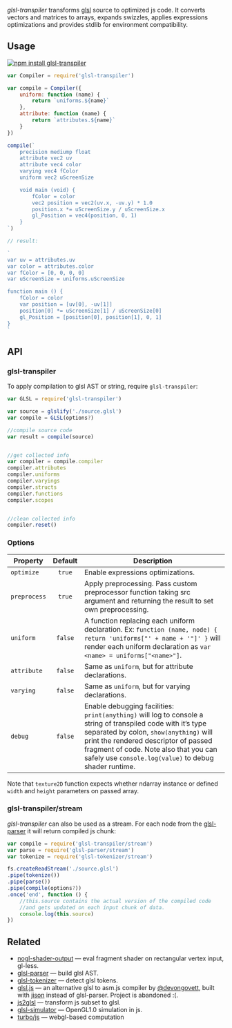 _glsl-transpiler_ transforms [glsl](https://www.opengl.org/documentation/glsl/) source to optimized js code. It converts vectors and matrices to arrays, expands swizzles, applies expressions optimizations and provides stdlib for environment compatibility.

## Usage

[![npm install glsl-transpiler](https://nodei.co/npm/glsl-transpiler.png?mini=true)](https://npmjs.org/package/glsl-transpiler/)

```js
var Compiler = require('glsl-transpiler')

var compile = Compiler({
	uniform: function (name) {
		return `uniforms.${name}`
	},
	attribute: function (name) {
		return `attributes.${name}`
	}
})

compile(`
	precision mediump float
	attribute vec2 uv
	attribute vec4 color
	varying vec4 fColor
	uniform vec2 uScreenSize

	void main (void) {
		fColor = color
		vec2 position = vec2(uv.x, -uv.y) * 1.0
		position.x *= uScreenSize.y / uScreenSize.x
		gl_Position = vec4(position, 0, 1)
	}
`)

// result:

`
var uv = attributes.uv
var color = attributes.color
var fColor = [0, 0, 0, 0]
var uScreenSize = uniforms.uScreenSize

function main () {
	fColor = color
	var position = [uv[0], -uv[1]]
	position[0] *= uScreenSize[1] / uScreenSize[0]
	gl_Position = [position[0], position[1], 0, 1]
}
`
```


## API

### glsl-transpiler

To apply compilation to glsl AST or string, require `glsl-transpiler`:

```js
var GLSL = require('glsl-transpiler')

var source = glslify('./source.glsl')
var compile = GLSL(options?)

//compile source code
var result = compile(source)


//get collected info
var compiler = compile.compiler
compiler.attributes
compiler.uniforms
compiler.varyings
compiler.structs
compiler.functions
compiler.scopes


//clean collected info
compiler.reset()
```

### Options

| Property | Default | Description |
|---|:---:|---|
| `optimize` | `true` | Enable expressions optimizations. |
| `preprocess` | `true` | Apply preprocessing. Pass custom preprocessor function taking src argument and returning the result to set own preprocessing. |
| `uniform` | `false` | A function replacing each uniform declaration. Ex: `function (name, node) { return 'uniforms["' + name + '"]' }` will render each uniform declaration as `var <name> = uniforms["<name>"]`. |
| `attribute` | `false` | Same as `uniform`, but for attribute declarations. |
| `varying` | `false` | Same as `uniform`, but for varying declarations. |
| `debug` | `false` | Enable debugging facilities: `print(anything)` will log to console a string of transpiled code with it’s type separated by colon, `show(anything)` will print the rendered descriptor of passed fragment of code. Note also that you can safely use `console.log(value)` to debug shader runtime. |

Note that `texture2D` function expects whether ndarray instance or defined `width` and `height` parameters on passed array.


### glsl-transpiler/stream

_glsl-transpiler_ can also be used as a stream. For each node from the [glsl-parser](http://stack.gl/packages/#stackgl/glsl-parser) it will return compiled js chunk:

```js
var compile = require('glsl-transpiler/stream')
var parse = require('glsl-parser/stream')
var tokenize = require('glsl-tokenizer/stream')

fs.createReadStream('./source.glsl')
.pipe(tokenize())
.pipe(parse())
.pipe(compile(options?))
.once('end', function () {
	//this.source contains the actual version of the compiled code
	//and gets updated on each input chunk of data.
	console.log(this.source)
})
```

## Related

* [nogl-shader-output](https://github.com/dy/nogl-shader-output) — eval fragment shader on rectangular vertex input, gl-less.<br/>
* [glsl-parser](http://stack.gl/packages/#stackgl/glsl-parser) — build glsl AST.<br/>
* [glsl-tokenizer](http://stack.gl/packages/#stackgl/glsl-tokenizer) — detect glsl tokens.<br/>
* [glsl.js](https://npmjs.org/package/glsl) — an alternative glsl to asm.js compiler by [@devongovett](https://github.com/devongovett), built with [jison](https://npmjs.org/package/jison) instead of glsl-parser. Project is abandoned :(.<br/>
* [js2glsl](https://github.com/jdavidberger/js2glsl) — transform js subset to glsl.<br/>
* [glsl-simulator](https://github.com/burg/glsl-simulator) — OpenGL1.0 simulation in js.<br/>
* [turbo/js](https://github.com/turbo/js) — webgl-based computation
